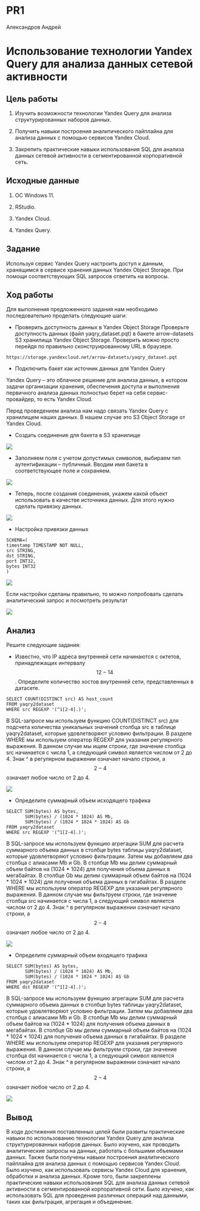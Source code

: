 # PR1

Александров Андрей

# Использование технологии Yandex Query для анализа данных сетевой активности

## Цель работы

1.  Изучить возможности технологии Yandex Query для анализа структурированных наборов данных.

2.  Получить навыки построения аналитического пайплайна для анализа данных с помощью сервисов Yandex Cloud.

3.  Закрепить практические навыки использования SQL для анализа данных сетевой активности в сегментированной корпоративной сеть.

## Исходные данные

1.  ОС Windows 11.

2.  RStudio.

3.  Yandex Cloud.

4.  Yandex Query.

## Задание

Используя сервис Yandex Query настроить доступ к данным, хранящимся в сервисе хранения данных Yandex Object Storage. При помощи соответствующих SQL запросов ответить на вопросы.

## Ход работы

Для выполнения предложенного задания нам необходимо последовательно проделать следующие шаги:

-   Проверить доступность данных в Yandex Object Storage Проверьте доступность данных (файл yaqry_dataset.pqt) в бакете arrow-datasets S3 хранилища Yandex Object Storage. Проверить можно просто перейдя по правильно сконструированному URL в браузере.

`https://storage.yandexcloud.net/arrow-datasets/yaqry_dataset.pqt`

-   Подключить бакет как источник данных для Yandex Query

Yandex Query – это облачное решение для анализа данных, в котором задачи организации хранения, обеспечения доступа и выполнения первичного анализа данных полностью берет на себя сервис-провайдер, то есть Yandex Cloud.

Перед проведением анализа нам надо связать Yandex Query с хранилищем наших данных. В нашем случае это S3 Object Storage от Yandex Cloud.

-   Создать соединение для бакета в S3 хранилище

![](screenhots/screen1.png)

-   Заполняем поля с учетом допустимых символов, выбираем тип аутентификации – публичный. Вводим имя бакета в соответствующее поле и сохраняем.

![](screenhots/screen2.png)

-   Теперь, после создания соединения, укажем какой объект использовать в качестве источника данных. Для этого нужно сделать привязку данных.

![](screenhots/screen3.png)

-   Настройка привязки данных

<!-- -->

```         
SCHEMA=(
timestamp TIMESTAMP NOT NULL,
src STRING,
dst STRING,
port INT32,
bytes INT32
)
```

![](screenhots/screen4.png)

Если настройки сделаны правильно, то можно попробовать сделать аналитический запрос и посмотреть результат

![](screenhots/screen5.png)

## Анализ

Решите следующие задания:

-   Известно, что IP адреса внутренней сети начинаются с октетов, принадлежащих интервалу $$12-14$$. Определите количество хостов внутренней сети, представленных в датасете.

<!-- -->

```         
SELECT COUNT(DISTINCT src) AS host_count
FROM yaqry2dataset
WHERE src REGEXP '(^1[2-4].)';
```

В SQL-запросе мы используем функцию COUNT(DISTINCT src) для подсчета количества уникальных значений столбца src в таблице yaqry2dataset, которые удовлетворяют условию фильтрации. В разделе WHERE мы используем оператор REGEXP для указания регулярного выражения. В данном случае мы ищем строки, где значение столбца src начинается с числа 1, а следующий символ является числом от 2 до 4. Знак \^ в регулярном выражении означает начало строки, а $$2-4$$ означает любое число от 2 до 4.

![](screenhots/screen6.png)

-   Определите суммарный объем исходящего трафика

<!-- -->

```         
SELECT SUM(bytes) AS bytes, 
       SUM(bytes) / (1024 * 1024) AS Mb,
       SUM(bytes) / (1024 * 1024 * 1024) AS Gb
FROM yaqry2dataset
WHERE src REGEXP '(^1[2-4].)';
```

В SQL-запросе мы используем функцию агрегации SUM для расчета суммарного объема данных в столбце bytes таблицы yaqry2dataset, которые удовлетворяют условию фильтрации. Затем мы добавляем два столбца с алиасами Mb и Gb. В столбце Mb мы делим суммарный объем байтов на (1024 \* 1024) для получения объема данных в мегабайтах. В столбце Gb мы делим суммарный объем байтов на (1024 \* 1024 \* 1024) для получения объема данных в гигабайтах. В разделе WHERE мы используем оператор REGEXP для указания регулярного выражения. В данном случае мы фильтруем строки, где значение столбца src начинается с числа 1, а следующий символ является числом от 2 до 4. Знак \^ в регулярном выражении означает начало строки, а $$2-4$$ означает любое число от 2 до 4.

![](screenhots/screen7.png)

-   Определите суммарный объем входящего трафика

<!-- -->

```         
SELECT SUM(bytes) AS bytes, 
       SUM(bytes) / (1024 * 1024) AS Mb,
       SUM(bytes) / (1024 * 1024 * 1024) AS Gb
FROM yaqry2dataset
WHERE dst REGEXP '(^1[2-4].)';
```

В SQL-запросе мы используем функцию агрегации SUM для расчета суммарного объема данных в столбце bytes таблицы yaqry2dataset, которые удовлетворяют условию фильтрации. Затем мы добавляем два столбца с алиасами Mb и Gb. В столбце Mb мы делим суммарный объем байтов на (1024 \* 1024) для получения объема данных в мегабайтах. В столбце Gb мы делим суммарный объем байтов на (1024 \* 1024 \* 1024) для получения объема данных в гигабайтах. В разделе WHERE мы используем оператор REGEXP для указания регулярного выражения. В данном случае мы фильтруем строки, где значение столбца dst начинается с числа 1, а следующий символ является числом от 2 до 4. Знак \^ в регулярном выражении означает начало строки, а $$2-4$$ означает любое число от 2 до 4.

![](screenhots/screen8.png)

## Вывод

В ходе достижения поставленных целей были развиты практические навыки по использованию технологии Yandex Query для анализа структурированных наборов данных. Было изучено, как проводить аналитические запросы на данных, работать с большими объемами данных. Также были получены навыки построения аналитического пайплайна для анализа данных с помощью сервисов Yandex Cloud. Было изучено, как использовать сервисы Yandex Cloud для хранения, обработки и анализа данных. Кроме того, были закреплены практические навыки использования SQL для анализа данных сетевой активности в сегментированной корпоративной сети. Было изучено, как использовать SQL для проведения различных операций над данными, таких как фильтрация, агрегация и объединение.
